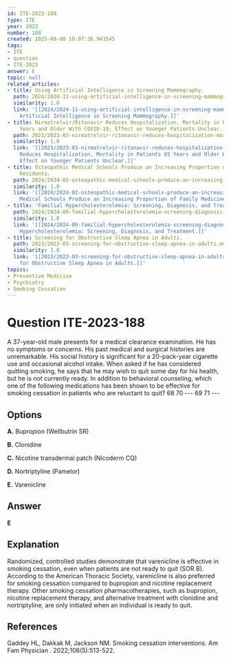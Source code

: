 ```yaml
---
id: ITE-2023-188
type: ITE
year: 2023
number: 188
created: 2025-08-08 10:07:36.943545
tags:
- ITE
- question
- ITE-2023
answer: E
topic: null
related_articles:
- title: Using Artificial Intelligence in Screening Mammography.
  path: 2024/2024-11-using-artificial-intelligence-in-screening-mammography.md
  similarity: 1.0
  link: '[[2024/2024-11-using-artificial-intelligence-in-screening-mammography|Using
    Artificial Intelligence in Screening Mammography.]]'
- title: Nirmatrelvir/Ritonavir Reduces Hospitalization, Mortality in Patients 65
    Years and Older With COVID-19; Effect on Younger Patients Unclear.
  path: 2023/2023-03-nirmatrelvir-ritonavir-reduces-hospitalization-mortality-in.md
  similarity: 1.0
  link: '[[2023/2023-03-nirmatrelvir-ritonavir-reduces-hospitalization-mortality-in|Nirmatrelvir/Ritonavir
    Reduces Hospitalization, Mortality in Patients 65 Years and Older With COVID-19;
    Effect on Younger Patients Unclear.]]'
- title: Osteopathic Medical Schools Produce an Increasing Proportion of Family Medicine
    Residents.
  path: 2024/2024-02-osteopathic-medical-schools-produce-an-increasing-proportion.md
  similarity: 1.0
  link: '[[2024/2024-02-osteopathic-medical-schools-produce-an-increasing-proportion|Osteopathic
    Medical Schools Produce an Increasing Proportion of Family Medicine Residents.]]'
- title: 'Familial Hypercholesterolemia: Screening, Diagnosis, and Treatment.'
  path: 2024/2024-09-familial-hypercholesterolemia-screening-diagnosis-and-treatm.md
  similarity: 1.0
  link: '[[2024/2024-09-familial-hypercholesterolemia-screening-diagnosis-and-treatm|Familial
    Hypercholesterolemia: Screening, Diagnosis, and Treatment.]]'
- title: Screening for Obstructive Sleep Apnea in Adults.
  path: 2023/2023-03-screening-for-obstructive-sleep-apnea-in-adults.md
  similarity: 1.0
  link: '[[2023/2023-03-screening-for-obstructive-sleep-apnea-in-adults|Screening
    for Obstructive Sleep Apnea in Adults.]]'
topics:
- Preventive Medicine
- Psychiatry
- Smoking Cessation
---
```


# Question ITE-2023-188

A 37-year-old male presents for a medical clearance examination. He has no symptoms or concerns. His past medical and surgical histories are unremarkable. His social history is significant for a 20-pack-year cigarette use and occasional alcohol intake. When asked if he has considered quitting smoking, he says that he may wish to quit some day for his health, but he is not currently ready. In addition to behavioral counseling, which one of the following medications has been shown to be effective for smoking cessation in patients who are reluctant to quit? 68 70 --- 69 71 ---

## Options

**A.** Bupropion (Wellbutrin SR)

**B.** Clonidine

**C.** Nicotine transdermal patch (Nicoderm CQ)

**D.** Nortriptyline (Pamelor)

**E.** Varenicline

## Answer

**E**

## Explanation

Randomized, controlled studies demonstrate that varenicline is effective in smoking cessation, even when patients are not ready to quit (SOR B). According to the American Thoracic Society, varenicline is also preferred for smoking cessation compared to bupropion and nicotine replacement therapy. Other smoking cessation pharmacotherapies, such as bupropion, nicotine replacement therapy, and alternative treatment with clonidine and nortriptyline, are only initiated when an individual is ready to quit.

## References

Gaddey HL, Dakkak M, Jackson NM. Smoking cessation interventions. Am Fam Physician . 2022;106(5):513-522.
